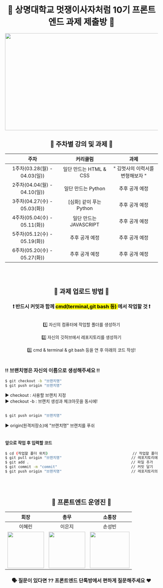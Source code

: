 <div align="center">
  
# 🦁 상명대학교 멋쟁이사자처럼 10기 프론트엔드 과제 제출방 🦁
  
<img src="https://user-images.githubusercontent.com/77167694/156416969-3add381e-1311-4fa8-b8df-a48bbafe5607.jpeg" width="800" height="320">

  
## 📝 주차별 강의 및 과제 📝

|주차|커리큘럼|과제|
|:---:|:---:|:---:|
|1주차(03.28(월) - 04.03(일))| 일단 만드는 HTML & CSS | " 김멋사의 이력서를 변형해보자 "|
|2주차(04.04(월) - 04.10(일))| 일단 만드는 Python | 추후 공개 예정|
|3주차(04.27(수) - 05.03(화)) | [심화] 같이 푸는 Python | 추후 공개 예정|
|4주차(05.04(수) - 05.11(화)) | 일단 만드는 JAVASCRIPT | 추후 공개 예정|
|5주차(05.12(수) - 05.19(화)) | 추후 공개 예정 | 추후 공개 예정|
|6주차(05.20(수) - 05.27(화)) | 추후 공개 예정 | 추후 공개 예정 |
 
 <br/><br/>
  
## 🧸 과제 업로드 방법 🧸
### ❗️ 반드시 커밋과 함께 <mark> cmd(terminal,git bash 등) </mark>에서 작업할 것 ❗️
<br/>
1️⃣ 자신의 컴퓨터에 작업할 폴더를 생성하기 
<br/><br/>
2️⃣ 자신의 깃허브에서 레포지토리를 생성하기
<br/><br/>
3️⃣ cmd & terminal & git bash 등을 연 후 아래의 코드 작성!
  <br/><br/>
</div>

<div>
  
### ‼️ 브랜치명은 자신의 이름으로 생성해주세요 ‼️
  
```bash
$ git checkout -b "브랜치명"
$ git push origin "브랜치명"
```

▶️ checkout : 사용할  브랜치 지정 <br/>
▶️ checkout -b : 브랜치 생성과 체크아웃을 동시에! 
<br/>
<br/>
  
```bash
$ git push origin "브랜치명"    
```
  
▶️ origin(원격저장소)에 "브랜치명" 브랜치를 푸쉬
<br/>
<br/> 
  
  #### 앞으로 작업 후 입력할 코드
  ```bash
  $ cd (작업할 폴더 위치)                                       // 작업할 폴더 이동
  $ git pull origin "브랜치명"                                // 레포지토리에서 폴더로 pull
  $ git add .                                               // 파일 추가
  $ git commit -m "commit"                                  // 커밋 달기
  $ git push origin "브랜치명"                                // 레포지토리의 master 브랜치에 push
  ```
  
</div>

<div align="center"> 
  
<br/><br/>
## 💓 프론트엔드 운영진 💓

|회장|총무|소통장|
|:---:|:---:|:---:|
|이혜린|이은지|손성빈|
|<img src="https://user-images.githubusercontent.com/77167694/156386187-83df5f5c-4615-46cb-a1f1-13eee4c1e17b.png" width="120" height="120"/> | <img src="https://user-images.githubusercontent.com/77167694/160402003-eefc558a-0905-40a0-a773-a0046d49d3fc.png" width="120" height="120"/>| <img src="https://user-images.githubusercontent.com/77167694/156384656-f8d9340f-b24f-4f4b-aef4-a1797f636c41.png" width="130" height="120"/>| 
### 🗣 질문이 있다면 ?? 프론트엔드 단톡방에서 편하게 질문해주세요 ❤️
</div>
